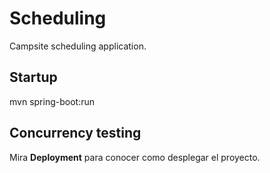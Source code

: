 # Scheduling

Campsite scheduling application.

## Startup

mvn spring-boot:run

## Concurrency testing
Mira **Deployment** para conocer como desplegar el proyecto.